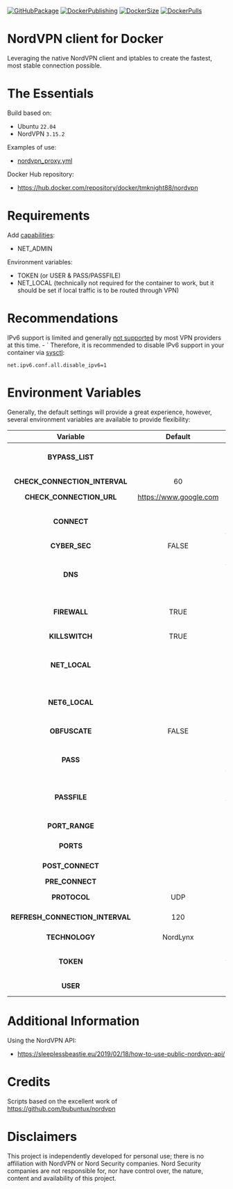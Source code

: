 <!-- markdownlint-disable MD041 -->
[![GitHubPackage][GitHubPackageBadge]][GitHubLink]
[![DockerPublishing][DockerPublishingBadge]][DockerLink]
[![DockerSize][DockerSizeBadge]][DockerLink]
[![DockerPulls][DockerPullsBadge]][DockerLink]

# NordVPN client for Docker

Leveraging the native NordVPN client and iptables to create the fastest, most stable connection possible.

# The Essentials

Build based on:

- Ubuntu `22.04`
- NordVPN `3.15.2`

Examples of use:

- [nordvpn_proxy.yml](https://github.com/tmknight/docker-nordvpn/blob/main/nordvpn_proxy.yml)

Docker Hub repository:

- <https://hub.docker.com/repository/docker/tmknight88/nordvpn>

# Requirements

Add [capabilities](https://docs.docker.com/engine/reference/run/#runtime-privilege-and-linux-capabilities):

- NET_ADMIN

Environment variables:

- TOKEN (or USER & PASS/PASSFILE)
- NET_LOCAL (technically not required for the container to work, but it should be set if local traffic is to be routed through VPN)

# Recommendations

IPv6 support is limited and generally [not supported](https://nordvpn.com/blog/ipv4-vs-ipv6/#:~:text=You%20might%20be%20wondering%20what,tunnel%20with%20the%20IPv4%20protocol.) by most VPN providers at this time. - ` Therefore, it is recommended to disable IPv6 support in your container via [sysctl](https://docs.docker.com/engine/reference/commandline/run/#configure-namespaced-kernel-parameters-sysctls-at-runtime):

`net.ipv6.conf.all.disable_ipv6=1`

# Environment Variables

Generally, the default settings will provide a great experience, however, several environment variables are available to provide flexibility:

| Variable                        | Default                  | Description                                                                                                                                                                                                                                              |
|:-------------------------------:|:------------------------:|-----------------------------------------------------------------------------------------------------------------------------------------------------------------------------------------------------------------------------------------------------------|
| **BYPASS_LIST**                 |                          | Comma-separated list of domain names that should bypass VPN (i.e. these connections should not be secured); `FIREWALL` must be FALSE                                                                                                                     |
| **CHECK_CONNECTION_INTERVAL**   | 60                       | Time in seconds to check connection and reconnect as required                                                                                                                                                                                            |
| **CHECK_CONNECTION_URL**        | <https://www.google.com> | URL used by `CHECK_CONNECTION_INTERVAL`                                                                                                                                                                                                                  |
| **CONNECT**                     |                          | [country]/[server]/[country_code]/[city]/[group] or [country] [city] (leave unset to connect to the recommended server; use [NordVPN API](https://github.com/tmknight/docker-nordvpn#additional-information) to get the list of countries, cities, etc.) |
| **CYBER_SEC**                   | FALSE                    | Learn more at [NordVPN](https://nordvpn.com/features/cybersec/) (TRUE/FALSE)                                                                                                                                                                             |
| **DNS**                         |                          | A comma-separated list of IPv4/IPv6 addresses to be set as the interface's DNS servers, or non-IP hostnames to be set as the interface's DNS search domains (leave unset to use NordVPN servers)                                                         |
| **FIREWALL**                    | TRUE                     | Use the NordVPN firewall over iptables (TRUE/FALSE; Must be set to FALSE in order to use `BYPASS_LIST`)                                                                                                                                                  |
| **KILLSWITCH**                  | TRUE                     | Use the NordVPN kill switch; `FIREWALL` must also be TRUE (TRUE/FALSE)                                                                                                                                                                                   |
| **NET_LOCAL**                   |                          | Add a route to local IPv4 network once the VPN is up; the Docker network is automatically added; must be CIDR IPv4 format (e.g. `192.168.1.0/24`)                                                                                                        |
| **NET6_LOCAL**                  |                          | Add a route to local IPv4 network once the VPN is up; the Docker network is automatically added; must be CIDR IPv6 format (e.g. `fe00:d34d:b33f::/64`)                                                                                                   |
| **OBFUSCATE**                   | FALSE                    | Only valid when using TECHNOLOGY OpenVPN; learn more at [NordVPN](https://nordvpn.com/features/obfuscated-servers/) (TRUE/FALSE)                                                                                                                         |
| **PASS**                        |                          | Password for NordVPN account; surround in single quotes to prevent issues with special characters such as `$` (not required when using `TOKEN` or `PASSFILE`)                                                                                            |
| **PASSFILE**                    |                          | For use with `USER` and [docker secrets](https://docs.docker.com/compose/compose-file/compose-file-v3/#secrets), this should be set to `/run/secrets/<secret_name>`; this file should contain just the account password on the first line                |
| **PORT_RANGE**                  |                          | Port range to whitelist for both UDP and TCP; (e.g. `PORT_RANGE=9091 9095`)                                                                                                                                                                              |
| **PORTS**                       |                          | Semicolon delimited list of ports to whitelist for both UDP and TCP; (e.g `PORTS=9091;9095`)                                                                                                                                                             |
| **POST_CONNECT**                |                          | Command to execute after successful connection                                                                                                                                                                                                           |
| **PRE_CONNECT**                 |                          | Command to execute before attempt to connect                                                                                                                                                                                                             |
| **PROTOCOL**                    | UDP                      | Only valid when using TECHNOLOGY OpenVPN (TCP/UDP)                                                                                                                                                                                                       |
| **REFRESH_CONNECTION_INTERVAL** | 120                      | Time in minutes to trigger VPN reconnection to help ensure best connection available                                                                                                                                                                     |
| **TECHNOLOGY**                  | NordLynx                 | Specify Technology to use (NordLynx/OpenVPN)                                                                                                                                                                                                             |
| **TOKEN**                       |                          | **RECOMMENDED**; use in place of `USER` and `PASS` for NordVPN account; generated from your NordVPN account web portal                                                                                                                                   |
| **USER**                        |                          | User for NordVPN account (not required when using `TOKEN`)                                                                                                                                                                                               |

# Additional Information

Using the NordVPN API:

- <https://sleeplessbeastie.eu/2019/02/18/how-to-use-public-nordvpn-api/>

# Credits

Scripts based on the excellent work of <https://github.com/bubuntux/nordvpn>

# Disclaimers

This project is independently developed for personal use; there is no affiliation with NordVPN or Nord Security companies.  Nord Security companies are not responsible for, nor have control over, the nature, content and availability of this project.

[GitHubPackageBadge]: https://github.com/tmknight/docker-nordvpn/actions/workflows/github-package.yml/badge.svg
[GitHubLink]: https://github.com/tmknight/docker-nordvpn
[DockerPublishingBadge]: https://github.com/tmknight/docker-nordvpn/actions/workflows/docker-publish.yml/badge.svg
[DockerPullsBadge]: https://badgen.net/docker/pulls/tmknight88/nordvpn?icon=docker&label=Docker+Pulls&labelColor=black&color=green
[DockerSizeBadge]: https://badgen.net/docker/size/tmknight88/nordvpn?icon=docker&label=Docker+Size&labelColor=black&color=green
[DockerLink]: https://hub.docker.com/r/tmknight88/nordvpn
